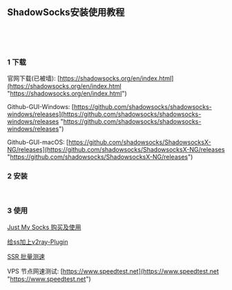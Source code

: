 ## ShadowSocks安装使用教程  

​    

​    

### 1 下载  

官网下载(已被墙): [https://shadowsocks.org/en/index.html](https://shadowsocks.org/en/index.html "https://shadowsocks.org/en/index.html")  

Github-GUI-Windows: [https://github.com/shadowsocks/shadowsocks-windows/releases](https://github.com/shadowsocks/shadowsocks-windows/releases "https://github.com/shadowsocks/shadowsocks-windows/releases")    

Github-GUI-macOS:  [https://github.com/shadowsocks/ShadowsocksX-NG/releases](https://github.com/shadowsocks/ShadowsocksX-NG/releases "https://github.com/shadowsocks/ShadowsocksX-NG/releases")  

### 2 安装  

​    

### 3 使用  

[Just My Socks 购买及使用](https://justmysocks.xyz/buy-justmysocks/?nsukey=DcIkmY%2FUz1DxOI4azblZbL%2FPgDJ4H0eK%2BI3DU0vCVf1aR5U8XOEWP91L%2BfHuwEhROYZeMs%2FOzvNxi6qx4qovimFFmYsOQ4Le45BtrN9YNMm6BCOHSuGV4ZSPRdg9Ejo8rdn4wmuPH1d7BkVxEr4RsGmYIzUOWMnr9UzFz3J3eoyjXROPrpEGcKKmzIe6akjKxDB3Nih7JQJuKPOASJO1lA%3D%3D "https://justmysocks.xyz/buy-justmysocks/?nsukey=DcIkmY%2FUz1DxOI4azblZbL%2FPgDJ4H0eK%2BI3DU0vCVf1aR5U8XOEWP91L%2BfHuwEhROYZeMs%2FOzvNxi6qx4qovimFFmYsOQ4Le45BtrN9YNMm6BCOHSuGV4ZSPRdg9Ejo8rdn4wmuPH1d7BkVxEr4RsGmYIzUOWMnr9UzFz3J3eoyjXROPrpEGcKKmzIe6akjKxDB3Nih7JQJuKPOASJO1lA%3D%3D")  

[给ss加上v2ray-Plugin](https://shingle.me/post/%E7%BB%99ss%E5%8A%A0%E4%B8%8Av2ray-plugin "https://shingle.me/post/%E7%BB%99ss%E5%8A%A0%E4%B8%8Av2ray-plugin/")  

[SSR 批量测速](https://github.com/mobier/shadowsocksr-speed "https://github.com/mobier/shadowsocksr-speed")  

VPS 节点网速测试: [https://www.speedtest.net](https://www.speedtest.net "https://www.speedtest.net")  

